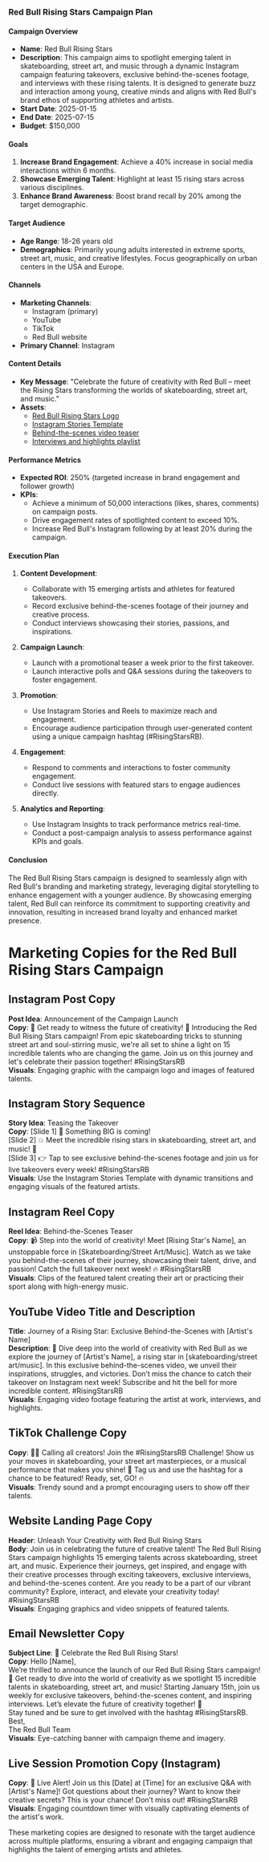 ### Red Bull Rising Stars Campaign Plan

#### Campaign Overview
- **Name**: Red Bull Rising Stars
- **Description**: This campaign aims to spotlight emerging talent in skateboarding, street art, and music through a dynamic Instagram campaign featuring takeovers, exclusive behind-the-scenes footage, and interviews with these rising talents. It is designed to generate buzz and interaction among young, creative minds and aligns with Red Bull's brand ethos of supporting athletes and artists.
- **Start Date**: 2025-01-15
- **End Date**: 2025-07-15
- **Budget**: $150,000

#### Goals
1. **Increase Brand Engagement**: Achieve a 40% increase in social media interactions within 6 months.
2. **Showcase Emerging Talent**: Highlight at least 15 rising stars across various disciplines.
3. **Enhance Brand Awareness**: Boost brand recall by 20% among the target demographic.

#### Target Audience
- **Age Range**: 18-26 years old
- **Demographics**: Primarily young adults interested in extreme sports, street art, music, and creative lifestyles. Focus geographically on urban centers in the USA and Europe.
  
#### Channels
- **Marketing Channels**: 
  - Instagram (primary)
  - YouTube
  - TikTok
  - Red Bull website
- **Primary Channel**: Instagram

#### Content Details
- **Key Message**: "Celebrate the future of creativity with Red Bull – meet the Rising Stars transforming the worlds of skateboarding, street art, and music."
- **Assets**: 
  - [Red Bull Rising Stars Logo](https://example.com/logo)  
  - [Instagram Stories Template](https://example.com/template)  
  - [Behind-the-scenes video teaser](https://example.com/teaser)  
  - [Interviews and highlights playlist](https://example.com/interviews)

#### Performance Metrics
- **Expected ROI**: 250% (targeted increase in brand engagement and follower growth)
- **KPIs**: 
  - Achieve a minimum of 50,000 interactions (likes, shares, comments) on campaign posts.
  - Drive engagement rates of spotlighted content to exceed 10%.
  - Increase Red Bull's Instagram following by at least 20% during the campaign.

#### Execution Plan
1. **Content Development**:
   - Collaborate with 15 emerging artists and athletes for featured takeovers.
   - Record exclusive behind-the-scenes footage of their journey and creative process.
   - Conduct interviews showcasing their stories, passions, and inspirations.

2. **Campaign Launch**: 
   - Launch with a promotional teaser a week prior to the first takeover.
   - Launch interactive polls and Q&A sessions during the takeovers to foster engagement.

3. **Promotion**:
   - Use Instagram Stories and Reels to maximize reach and engagement.
   - Encourage audience participation through user-generated content using a unique campaign hashtag (#RisingStarsRB).

4. **Engagement**:
   - Respond to comments and interactions to foster community engagement.
   - Conduct live sessions with featured stars to engage audiences directly.

5. **Analytics and Reporting**:
   - Use Instagram Insights to track performance metrics real-time.
   - Conduct a post-campaign analysis to assess performance against KPIs and goals.

#### Conclusion
The Red Bull Rising Stars campaign is designed to seamlessly align with Red Bull's branding and marketing strategy, leveraging digital storytelling to enhance engagement with a younger audience. By showcasing emerging talent, Red Bull can reinforce its commitment to supporting creativity and innovation, resulting in increased brand loyalty and enhanced market presence.



# Marketing Copies for the Red Bull Rising Stars Campaign

## Instagram Post Copy
**Post Idea**: Announcement of the Campaign Launch  
**Copy**: 🚀 Get ready to witness the future of creativity! 🌟 Introducing the Red Bull Rising Stars campaign! From epic skateboarding tricks to stunning street art and soul-stirring music, we're all set to shine a light on 15 incredible talents who are changing the game. Join us on this journey and let's celebrate their passion together! #RisingStarsRB  
**Visuals**: Engaging graphic with the campaign logo and images of featured talents.

## Instagram Story Sequence
**Story Idea**: Teasing the Takeover  
**Copy**: [Slide 1] 🎉 Something BIG is coming!  
[Slide 2] 💥 Meet the incredible rising stars in skateboarding, street art, and music! 🌈  
[Slide 3] 👉 Tap to see exclusive behind-the-scenes footage and join us for live takeovers every week! #RisingStarsRB  
**Visuals**: Use the Instagram Stories Template with dynamic transitions and engaging visuals of the featured artists.

## Instagram Reel Copy
**Reel Idea**: Behind-the-Scenes Teaser  
**Copy**: 📹 Step into the world of creativity! Meet [Rising Star's Name], an unstoppable force in [Skateboarding/Street Art/Music]. Watch as we take you behind-the-scenes of their journey, showcasing their talent, drive, and passion! Catch the full takeover next week! 🔥 #RisingStarsRB  
**Visuals**: Clips of the featured talent creating their art or practicing their sport along with high-energy music.

## YouTube Video Title and Description
**Title**: Journey of a Rising Star: Exclusive Behind-the-Scenes with [Artist's Name]  
**Description**: 🌟 Dive deep into the world of creativity with Red Bull as we explore the journey of [Artist's Name], a rising star in [skateboarding/street art/music]. In this exclusive behind-the-scenes video, we unveil their inspirations, struggles, and victories. Don’t miss the chance to catch their takeover on Instagram next week! Subscribe and hit the bell for more incredible content. #RisingStarsRB  
**Visuals**: Engaging video footage featuring the artist at work, interviews, and highlights.

## TikTok Challenge Copy
**Copy**: 🎨🚀 Calling all creators! Join the #RisingStarsRB Challenge! Show us your moves in skateboarding, your street art masterpieces, or a musical performance that makes you shine! 🌈 Tag us and use the hashtag for a chance to be featured! Ready, set, GO! 🔥  
**Visuals**: Trendy sound and a prompt encouraging users to show off their talents.

## Website Landing Page Copy
**Header**: Unleash Your Creativity with Red Bull Rising Stars  
**Body**: Join us in celebrating the future of creative talent! The Red Bull Rising Stars campaign highlights 15 emerging talents across skateboarding, street art, and music. Experience their journeys, get inspired, and engage with their creative processes through exciting takeovers, exclusive interviews, and behind-the-scenes content. Are you ready to be a part of our vibrant community? Explore, interact, and elevate your creativity today! #RisingStarsRB  
**Visuals**: Engaging graphics and video snippets of featured talents.

## Email Newsletter Copy
**Subject Line**: 🎉 Celebrate the Red Bull Rising Stars!  
**Copy**: Hello [Name],  
We’re thrilled to announce the launch of our Red Bull Rising Stars campaign! 🌟 Get ready to dive into the world of creativity as we spotlight 15 incredible talents in skateboarding, street art, and music! Starting January 15th, join us weekly for exclusive takeovers, behind-the-scenes content, and inspiring interviews. Let’s elevate the future of creativity together! 🚀  
Stay tuned and be sure to get involved with the hashtag #RisingStarsRB.  
Best,  
The Red Bull Team  
**Visuals**: Eye-catching banner with campaign theme and imagery.  

## Live Session Promotion Copy (Instagram)
**Copy**: 🔴 Live Alert! Join us this [Date] at [Time] for an exclusive Q&A with [Artist's Name]! Got questions about their journey? Want to know their creative secrets? This is your chance! Don’t miss out! #RisingStarsRB  
**Visuals**: Engaging countdown timer with visually captivating elements of the artist's work. 

These marketing copies are designed to resonate with the target audience across multiple platforms, ensuring a vibrant and engaging campaign that highlights the talent of emerging artists and athletes.
